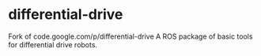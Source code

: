 # differential-drive
Fork of code.google.com/p/differential-drive
A ROS package of basic tools for differential drive robots.
